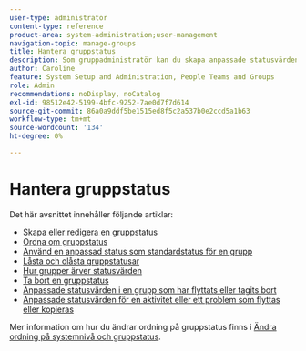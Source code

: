 ```yaml
---
user-type: administrator
content-type: reference
product-area: system-administration;user-management
navigation-topic: manage-groups
title: Hantera gruppstatus
description: Som gruppadministratör kan du skapa anpassade statusvärden för en grupp som du hanterar. Detta eliminerar behovet av dussintals företagsövergripande anpassade statusar och ger större självständighet i grupphierarkierna. Du kan också redigera en systemnivåstatus för en grupp som du hanterar om en Workfront-administratör har låst upp statusen.
author: Caroline
feature: System Setup and Administration, People Teams and Groups
role: Admin
recommendations: noDisplay, noCatalog
exl-id: 98512e42-5199-4bfc-9252-7ae0d7f7d614
source-git-commit: 86a0a9ddf5be1515ed8f5c2a537b0e2ccd5a1b63
workflow-type: tm+mt
source-wordcount: '134'
ht-degree: 0%

---
```


# Hantera gruppstatus

Det här avsnittet innehåller följande artiklar:

* [Skapa eller redigera en gruppstatus](../../../administration-and-setup/manage-groups/manage-group-statuses/create-or-edit-a-group-status.md)
* [Ordna om gruppstatus](../../../administration-and-setup/manage-groups/manage-group-statuses/reorder-group-statuses-from-groups-area.md)
* [Använd en anpassad status som standardstatus för en grupp](../../../administration-and-setup/manage-groups/manage-group-statuses/use-custom-statuses-as-default-statuses-group.md)
* [Låsta och olåsta gruppstatusar](../../../administration-and-setup/manage-groups/manage-group-statuses/lock-or-unlock-a-custom-group-status.md)
* [Hur grupper ärver statusvärden](../../../administration-and-setup/manage-groups/manage-group-statuses/how-groups-inherit-statuses.md)
* [Ta bort en gruppstatus](../../../administration-and-setup/manage-groups/manage-group-statuses/delete-a-group-status.md)
* [Anpassade statusvärden i en grupp som har flyttats eller tagits bort](../../../administration-and-setup/manage-groups/manage-group-statuses/custom-statuses-in-group-moved-or-deleted.md)
* [Anpassade statusvärden för en aktivitet eller ett problem som flyttas eller kopieras](../../../administration-and-setup/manage-groups/manage-group-statuses/custom-statuses-on-a-task-or-issue-that-is-moved-or-copied.md)

Mer information om hur du ändrar ordning på gruppstatus finns i [Ändra ordning på systemnivå och gruppstatus](../../../administration-and-setup/customize-workfront/creating-custom-status-and-priority-labels/reorder-system-statuses.md).
